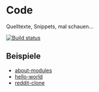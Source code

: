 # Code
Quelltexte, Snippets, mal schauen...

[![Build status](https://api.travis-ci.org/Angular2Buch/code.svg)](https://travis-ci.org/Angular2Buch/code)

## Beispiele

* [about-modules](about-modules)
* [hello-world](hello-world)
* [reddit-clone](reddit-clone)
